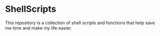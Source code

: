 # ShellScripts
This repository is a collection of shell scripts and functions that help save me time and make my life easier.
